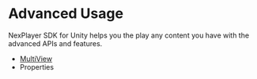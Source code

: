 # Advanced Usage

NexPlayer SDK for Unity helps you the play any content you have with the advanced APIs and features. 

- [MultiView](/advanced/multiview.md) 
- Properties
